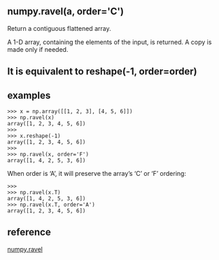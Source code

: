 ## numpy.ravel(a, order='C')
Return a contiguous flattened array.  

A 1-D array, containing the elements of the input, is returned. A copy is made only if needed.

## It is equivalent to reshape(-1, order=order)
## examples
```
>>> x = np.array([[1, 2, 3], [4, 5, 6]])
>>> np.ravel(x)
array([1, 2, 3, 4, 5, 6])
>>>
>>> x.reshape(-1)
array([1, 2, 3, 4, 5, 6])
>>>
>>> np.ravel(x, order='F')
array([1, 4, 2, 5, 3, 6])
```

When order is ‘A’, it will preserve the array’s ‘C’ or ‘F’ ordering:
```
>>>
>>> np.ravel(x.T)
array([1, 4, 2, 5, 3, 6])
>>> np.ravel(x.T, order='A')
array([1, 2, 3, 4, 5, 6])
```
## reference
[numpy.ravel](https://docs.scipy.org/doc/numpy/reference/generated/numpy.ravel.html)
